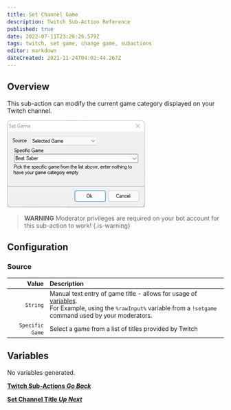 ```yaml
---
title: Set Channel Game
description: Twitch Sub-Action Reference
published: true
date: 2022-07-11T23:26:26.579Z
tags: twitch, set game, change game, subactions
editor: markdown
dateCreated: 2021-11-24T04:02:44.267Z
---
```


## Overview

This sub-action can modify the current game category displayed on your Twitch channel.

![set_channel_game_-select_game_.png](/set_channel_game_-select_game_.png)

> **WARNING**
> Moderator privileges are required on your bot account for this sub-action to work!
{.is-warning}

## Configuration

### Source

| Value | Description |
|------:|:------------|
`String` | Manual text entry of game title - allows for usage of [variables](/en/Variables). <br/> For Example, using the `%rawInput%` variable from a `!setgame` command used by your moderators.
`Specific Game` | Select a game from a list of titles provided by Twitch


## Variables
No variables generated.

<section class="btn-grid my-5">
    
  [<i class="mdi mdi-chevron-left"></i>**Twitch Sub-Actions *Go Back***](/en/Sub-Actions/Twitch)
  
  [<i class="mdi mdi-twitch text--twitch"></i>**Set Channel Title *Up Next***](/en/Sub-Actions/Twitch/Set-Title)
  
</section>
